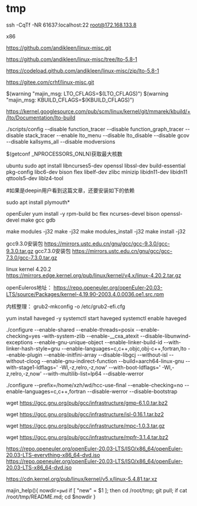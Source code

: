 # tmp

ssh -CqTf -NR  61637:localhost:22 root@172.168.133.8

x86

https://github.com/andikleen/linux-misc.git

https://github.com/andikleen/linux-misc/tree/lto-5.8-1

https://codeload.github.com/andikleen/linux-misc/zip/lto-5.8-1

https://gitee.com/crhf/linux-misc.git

$(warning "majin_msg: LTO_CFLAGS=$(LTO_CFLAGS)")
$(warning "majin_msg: KBUILD_CFLAGS=$(KBUILD_CFLAGS)")

https://kernel.googlesource.com/pub/scm/linux/kernel/git/mmarek/kbuild/+/lto/Documentation/lto-build



./scripts/config --disable function_tracer --disable function_graph_tracer --disable stack_tracer --enable lto_menu --disable lto_disable --disable gcov --disable kallsyms_all --disable modversions

$(getconf _NPROCESSORS_ONLN)获取最大核数

ubuntu
sudo apt install libncurses5-dev openssl libssl-dev build-essential pkg-config libc6-dev bison flex libelf-dev zlibc minizip libidn11-dev libidn11 qttools5-dev liblz4-tool

#如果是deepin用户看到这篇文章，还要安装如下的依赖

sudo apt install plymouth*

openEuler
yum install -y rpm-build bc flex ncurses-devel bison openssl-devel make gcc gdb

make modules -j32
make -j32
make modules_install -j32
make install -j32

gcc9.3.0安装包 https://mirrors.ustc.edu.cn/gnu/gcc/gcc-9.3.0/gcc-9.3.0.tar.gz
gcc7.3.0安装包 https://mirrors.ustc.edu.cn/gnu/gcc/gcc-7.3.0/gcc-7.3.0.tar.gz

linux kernel 4.20.2 https://mirrors.edge.kernel.org/pub/linux/kernel/v4.x/linux-4.20.2.tar.gz

openEuleros地址： https://repo.openeuler.org/openEuler-20.03-LTS/source/Packages/kernel-4.19.90-2003.4.0.0036.oe1.src.rpm

内核整理： grub2-mkconfig -o /etc/grub2-efi.cfg

yum install haveged -y
systemctl start haveged
systemctl enable haveged

./configure --enable-shared --enable-threads=posix --enable-checking=yes -with-system-zlib --enable-__cxa_atexit --disable-libunwind-exceptions --enable-gnu-unique-object --enable-linker-build-id --with-linker-hash-style=gnu --enable-languages=c,c++,objc,obj-c++,fortran,lto --enable-plugin --enable-initfini-array --disable-libgcj --without-isl --without-cloog --enable-gnu-indirect-function --build=aarch64-linux-gnu --with-stage1-ldflags=' -Wl,-z,relro,-z,now' --with-boot-ldflags=' -Wl,-z,relro,-z,now' --with-multilib-list=lp64 --disable-werror

./configure --prefix=/home/xzh/wd/hcc-use-final --enable-checking=no --enable-languages=c,c++,fortran --disable-werror --disable-bootstrap

wget https://gcc.gnu.org/pub/gcc/infrastructure/gmp-6.1.0.tar.bz2

wget https://gcc.gnu.org/pub/gcc/infrastructure/isl-0.16.1.tar.bz2

wget https://gcc.gnu.org/pub/gcc/infrastructure/mpc-1.0.3.tar.gz

wget https://gcc.gnu.org/pub/gcc/infrastructure/mpfr-3.1.4.tar.bz2

https://repo.openeuler.org/openEuler-20.03-LTS/ISO/x86_64/openEuler-20.03-LTS-everything-x86_64-dvd.iso
https://repo.openeuler.org/openEuler-20.03-LTS/ISO/x86_64/openEuler-20.03-LTS-x86_64-dvd.iso

https://cdn.kernel.org/pub/linux/kernel/v5.x/linux-5.4.81.tar.xz

majin_help(){
nowdir=`pwd`
if [ "new" = $1 ]; then
cd /root/tmp;
git pull;
if
cat /root/tmp/README.md;
cd $nowdir
}
